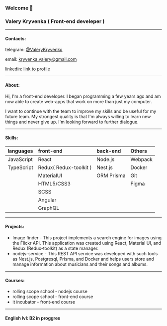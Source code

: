### Welcome 👋


### Valery Kryvenka ( Front-end develeper )
___
#### Contacts: 
telegram: [@ValeryKryvenko](https://t.me/ValeryKryvenko)

email: [kryvenka.valery@gmail.com](mailto:kryvenka.valery@gmail.com)

linkedin: [link to profile](www.linkedin.com/in/valery-kryveka)

___
#### About: 
Hi, I'm a front-end developer. I began programming a few years ago and am now able to create web-apps that work on more than just my computer. 

I want to continue with the team to improve my skills and be useful for my future team. My strongest quality is that I'm always willing to learn new things and never give up. I'm looking forward to further dialogue.
___
#### Skills:
| languages  | front-end               | back-end   | Others |
| :--------  | :---------------------- | :--------- | :----- |
| JavaScript | React		               | Node.js    | Webpack |
| TypeScript | Redux( Redux-toolkit )  | Nest.js    | Docker |
|            | MaterialUI              | ORM Prisma | Git    |
|            | HTML5/CSS3  						 	|            | Figma  |
|            | SCSS                    |             
|            | Angular                 |      
|            | GraphQL                 |
___
#### Projects: 
 - Image finder - This project implements a search engine for images using the Flickr API. This application was created using React, Material UI, and Redux (Redux-toolkit) as a state manager.
 - nodejs-service - This REST API service was developed with such tools as Nest.js, Postgresql, Prisma, and Docker and helps users store and manage information about musicians and their songs and albums.
 ___
 #### Courses: 
 - rolling scope school - nodejs course
 - rolling scope school - front-end course
 - it incubator - front-end course
___
#### English lvl: B2 in proggres
<!--
**Valery91-qw/Valery91-qw** is a ✨ _special_ ✨ repository because its `README.md` (this file) appears on your GitHub profile.

Here are some ideas to get you started:

- 🔭 I’m currently working on ...
- 🌱 I’m currently learning ...
- 👯 I’m looking to collaborate on ...
- 🤔 I’m looking for help with ...
- 💬 Ask me about ...
- 📫 How to reach me: ...
- 😄 Pronouns: ...
- ⚡ Fun fact: ...
-->
